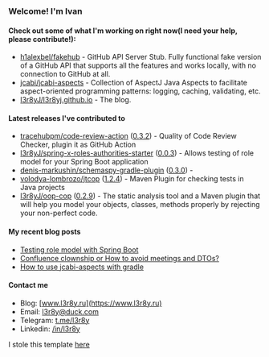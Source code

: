 ### Welcome! I'm Ivan

#### Check out some of what I'm working on right now(I need your help, please contribute!):

- [h1alexbel/fakehub](https://github.com/h1alexbel/fakehub) - GitHub API Server Stub. Fully functional fake version of a GitHub API that supports all the features and works locally, with no connection to GitHub at all.
- [jcabi/jcabi-aspects](https://github.com/jcabi/jcabi-aspects) - Collection of AspectJ Java Aspects to facilitate aspect-oriented programming patterns: logging, caching, validating, etc.
- [l3r8yJ/l3r8yj.github.io](https://github.com/l3r8yJ/l3r8yj.github.io) - The blog.

#### Latest releases I've contributed to

- [tracehubpm/code-review-action](https://github.com/tracehubpm/code-review-action) ([0.3.2](https://github.com/tracehubpm/code-review-action/releases/tag/0.3.2)) - Quality of Code Review Checker, plugin it as GitHub Action
- [l3r8yJ/spring-x-roles-authorities-starter](https://github.com/l3r8yJ/spring-x-roles-authorities-starter) ([0.0.3](https://github.com/l3r8yJ/spring-x-roles-authorities-starter/releases/tag/0.0.3)) - Allows testing of role model for your Spring Boot application 
- [denis-markushin/schemaspy-gradle-plugin](https://github.com/denis-markushin/schemaspy-gradle-plugin) ([0.3.0](https://github.com/denis-markushin/schemaspy-gradle-plugin/releases/tag/0.3.0)) - 
- [volodya-lombrozo/jtcop](https://github.com/volodya-lombrozo/jtcop) ([1.2.4](https://github.com/volodya-lombrozo/jtcop/releases/tag/1.2.4)) - Maven Plugin for checking tests in Java projects
- [l3r8yJ/oop-cop](https://github.com/l3r8yJ/oop-cop) ([0.2.9](https://github.com/l3r8yJ/oop-cop/releases/tag/0.2.9)) - The static analysis tool and a Maven plugin that will help you model your objects, classes, methods properly by rejecting your non-perfect code.

#### My recent blog posts

- [Testing role model with Spring Boot](https://www.l3r8y.ru/2024/05/24/role-model-testing-with-spring-boot)
- [Confluence clownship or How to avoid meetings and DTOs?](https://www.l3r8y.ru/2024/02/13/confluence-clownship-or-how-to-avoid-meetings)
- [How to use jcabi-aspects with gradle](https://www.l3r8y.ru/2024/01/15/how-to-use-jcabi-aspects-with-gradle)

#### Contact me

- Blog: [www.l3r8y.ru](https://www.l3r8y.ru)
- Email: [l3r8y@duck.com](mailto:l3r8y@duck.com)
- Telegram: [t.me/l3r8y](https://t.me/l3r8y)
- Linkedin: [/in/l3r8y](https://www.linkedin.com/in/l3r8y)

I stole this template [here](https://github.com/h1alexbel)
